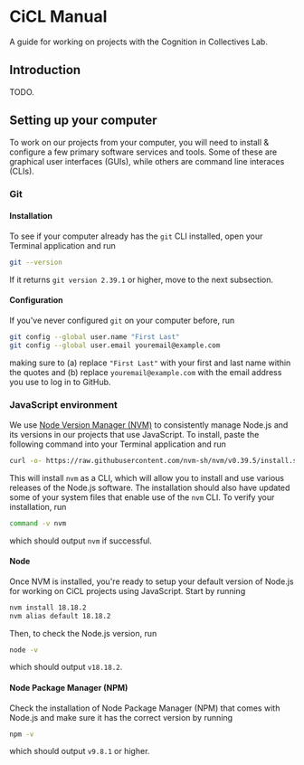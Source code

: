 # CiCL Manual

A guide for working on projects with the Cognition in Collectives Lab.

## Introduction

TODO.

## Setting up your computer

To work on our projects from your computer, you will need to install & configure a few primary software services and tools. Some of these are graphical user interfaces (GUIs), while others are command line interaces (CLIs).

### Git

#### Installation

To see if your computer already has the `git` CLI installed, open your Terminal application and run

```bash
git --version
```

If it returns `git version 2.39.1` or higher, move to the next subsection.

#### Configuration

If you've never configured `git` on your computer before, run

```bash
git config --global user.name "First Last"
git config --global user.email youremail@example.com
```

making sure to (a) replace `"First Last"` with your first and last name within the quotes and (b) replace `youremail@example.com` with the email address you use to log in to GitHub.

### JavaScript environment

We use [Node Version Manager (NVM)](https://github.com/nvm-sh/nvm) to consistently manage Node.js and its versions in our projects that use JavaScript. To install, paste the following command into your Terminal application and run

```bash
curl -o- https://raw.githubusercontent.com/nvm-sh/nvm/v0.39.5/install.sh | bash
```

This will install `nvm` as a CLI, which will allow you to install and use various releases of the Node.js software. The installation should also have updated some of your system files that enable use of the `nvm` CLI. To verify your installation, run

```bash
command -v nvm
```

which should output `nvm` if successful.

#### Node

Once NVM is installed, you're ready to setup your default version of Node.js for working on CiCL projects using JavaScript. Start by running

```bash
nvm install 18.18.2
nvm alias default 18.18.2
```

Then, to check the Node.js version, run

```bash
node -v
```

which should output `v18.18.2`.

#### Node Package Manager (NPM)

Check the installation of Node Package Manager (NPM) that comes with Node.js and make sure it has the correct version by running

```bash
npm -v
```

which should output `v9.8.1` or higher.
